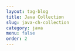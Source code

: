 ```yaml
---
layout: tag-blog
title: Java Collection
slug: java-ch-collection
category: java
menu: false
order: 2
---
```

